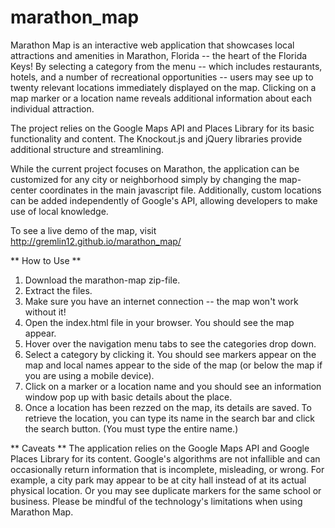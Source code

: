 # marathon_map

Marathon Map is an interactive web application that showcases local attractions
and amenities in Marathon, Florida -- the heart of the Florida Keys! By selecting
a category from the menu -- which includes restaurants, hotels, and a number of recreational
opportunities -- users may see up to twenty relevant locations immediately displayed on the map. 
Clicking on a map marker or a location name reveals additional information about each individual
attraction. 

The project relies on the Google Maps API and Places Library for its basic functionality and 
content. The Knockout.js and jQuery libraries provide additional structure and streamlining.

While the current project focuses on Marathon, the application can be customized for any
city or neighborhood simply by changing the map-center coordinates in the main javascript file. 
Additionally, custom locations can be added independently of Google's API, allowing 
developers to make use of local knowledge.

To see a live demo of the map, visit http://gremlin12.github.io/marathon_map/

** How to Use **
1. Download the marathon-map zip-file.
2. Extract the files.
3. Make sure you have an internet connection -- the map won't work without it!
4. Open the index.html file in your browser. You should see the map appear.
5. Hover over the navigation menu tabs to see the categories drop down.
6. Select a category by clicking it. You should see markers appear on the map and
   local names appear to the side of the map (or below the map if you are using
   a mobile device).
7. Click on a marker or a location name and you should see an information window
   pop up with basic details about the place.
8. Once a location has been rezzed on the map, its details are saved. To retrieve the
   location, you can type its name in the search bar and click the search button. (You
   must type the entire name.)

** Caveats **
The application relies on the Google Maps API and Google Places Library for its content.
Google's algorithms are not infallible and can occasionally return information that is 
incomplete, misleading, or wrong. For example, a city park may appear to be at city 
hall instead of at its actual physical location. Or you may see duplicate markers
for the same school or business.  Please be mindful of the technology's limitations
when using Marathon Map.



